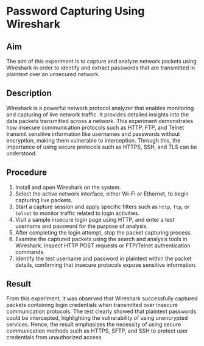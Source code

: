 # Password Capturing Using Wireshark

## Aim
The aim of this experiment is to capture and analyze network packets using Wireshark in order to identify and extract passwords that are transmitted in plaintext over an unsecured network.

## Description
Wireshark is a powerful network protocol analyzer that enables monitoring and capturing of live network traffic. It provides detailed insights into the data packets transmitted across a network. This experiment demonstrates how insecure communication protocols such as HTTP, FTP, and Telnet transmit sensitive information like usernames and passwords without encryption, making them vulnerable to interception. Through this, the importance of using secure protocols such as HTTPS, SSH, and TLS can be understood.

## Procedure
1. Install and open Wireshark on the system.
2. Select the active network interface, either Wi-Fi or Ethernet, to begin capturing live packets.
3. Start a capture session and apply specific filters such as `http`, `ftp`, or `telnet` to monitor traffic related to login activities.
4. Visit a sample insecure login page using HTTP, and enter a test username and password for the purpose of analysis.
5. After completing the login attempt, stop the packet capturing process.
6. Examine the captured packets using the search and analysis tools in Wireshark. Inspect HTTP POST requests or FTP/Telnet authentication commands.
7. Identify the test username and password in plaintext within the packet details, confirming that insecure protocols expose sensitive information.

## Result
From this experiment, it was observed that Wireshark successfully captured packets containing login credentials when transmitted over insecure communication protocols. The test clearly showed that plaintext passwords could be intercepted, highlighting the vulnerability of using unencrypted services. Hence, the result emphasizes the necessity of using secure communication methods such as HTTPS, SFTP, and SSH to protect user credentials from unauthorized access.
